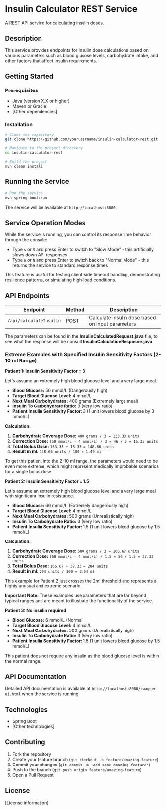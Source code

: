 # Insulin Calculator REST Service

A REST API service for calculating insulin doses.

## Description

This service provides endpoints for insulin dose calculations based on various parameters such as blood glucose levels, carbohydrate intake, and other factors that affect insulin requirements.

## Getting Started

### Prerequisites

- Java (version X.X or higher)
- Maven or Gradle
- [Other dependencies]

### Installation

```bash
# Clone the repository
git clone https://github.com/yourusername/insulin-calculator-rest.git

# Navigate to the project directory
cd insulin-calculator-rest

# Build the project
mvn clean install
```

## Running the Service

```bash
# Run the service
mvn spring-boot:run
```

The service will be available at `http://localhost:8080`.

## Service Operation Modes

While the service is running, you can control its response time behavior through the console:

- Type `s` or `S` and press Enter to switch to "Slow Mode" - this artificially slows down API responses
- Type `n` or `N` and press Enter to switch back to "Normal Mode" - this returns the service to standard response times

This feature is useful for testing client-side timeout handling, demonstrating resilience patterns, or simulating high-load conditions.


## API Endpoints

| Endpoint | Method | Description |
|----------|--------|-------------|
| `/api/calculateInsulin` | POST | Calculate insulin dose based on input parameters |

The parameters can be found in the **InsulinCalculatedRequest.java** file, to see what the response will be consult **InsulinCalculationResposne.java**. 

### Extreme Examples with Specified Insulin Sensitivity Factors (2-10 ml Range)

**Patient 1: Insulin Sensitivity Factor = 3**

Let's assume an extremely high blood glucose level and a very large meal.

* **Blood Glucose:** 50 mmol/L (Dangerously high)
* **Target Blood Glucose Level:** 4 mmol/L
* **Next Meal Carbohydrates:** 400 grams (Extremely large meal)
* **Insulin To Carbohydrate Ratio:** 3 (Very low ratio)
* **Patient Insulin Sensitivity Factor:** 3 (1 unit lowers blood glucose by 3 mmol/L)

**Calculation:**

1.  **Carbohydrate Coverage Dose:** `400 grams / 3 = 133.33 units`
2.  **Correction Dose:** `(50 mmol/L - 4 mmol/L) / 3 = 46 / 3 = 15.33 units`
3.  **Total Bolus Dose:** `133.33 + 15.33 = 148.66 units`
4.  **Result in ml:** `148.66 units / 100 = 1.49 ml`

To get this patient into the 2-10 ml range, the parameters would need to be even more extreme, which might represent medically improbable scenarios for a single bolus dose.

**Patient 2: Insulin Sensitivity Factor = 1.5**

Let's assume an extremely high blood glucose level and a very large meal with significant insulin resistance.

* **Blood Glucose:** 60 mmol/L (Extremely dangerously high)
* **Target Blood Glucose Level:** 4 mmol/L
* **Next Meal Carbohydrates:** 500 grams (Unrealistically high)
* **Insulin To Carbohydrate Ratio:** 3 (Very low ratio)
* **Patient Insulin Sensitivity Factor:** 1.5 (1 unit lowers blood glucose by 1.5 mmol/L)

**Calculation:**

1.  **Carbohydrate Coverage Dose:** `500 grams / 3 = 166.67 units`
2.  **Correction Dose:** `(60 mmol/L - 4 mmol/L) / 1.5 = 56 / 1.5 = 37.33 units`
3.  **Total Bolus Dose:** `166.67 + 37.33 = 204 units`
4.  **Result in ml:** `204 units / 100 = 2.04 ml`

This example for Patient 2 just crosses the 2ml threshold and represents a highly unusual and extreme scenario.

**Important Note:** These examples use parameters that are far beyond typical ranges and are meant to illustrate the functionality of the service. 

**Patient 3: No insulin required**
* **Blood Glucose:** 6 mmol/L (Normal)
* **Target Blood Glucose Level:** 4 mmol/L
* **Next Meal Carbohydrates:** 500 grams (Unrealistically high)
* **Insulin To Carbohydrate Ratio:** 3 (Very low ratio)
* **Patient Insulin Sensitivity Factor:** 1.5 (1 unit lowers blood glucose by 1.5 mmol/L)

This patient does not require any insulin as the blood glucose level is within the normal range.

## API Documentation

Detailed API documentation is available at `http://localhost:8080/swagger-ui.html` when the service is running.

## Technologies

- Spring Boot
- [Other technologies]

## Contributing

1. Fork the repository
2. Create your feature branch (`git checkout -b feature/amazing-feature`)
3. Commit your changes (`git commit -m 'Add some amazing feature'`)
4. Push to the branch (`git push origin feature/amazing-feature`)
5. Open a Pull Request

## License

[License information]
